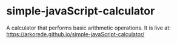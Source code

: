 # simple-javaScript-calculator
A calculator that performs basic arithmetic operations. It is live at: https://arkorede.github.io/simple-javaScript-calculator/
